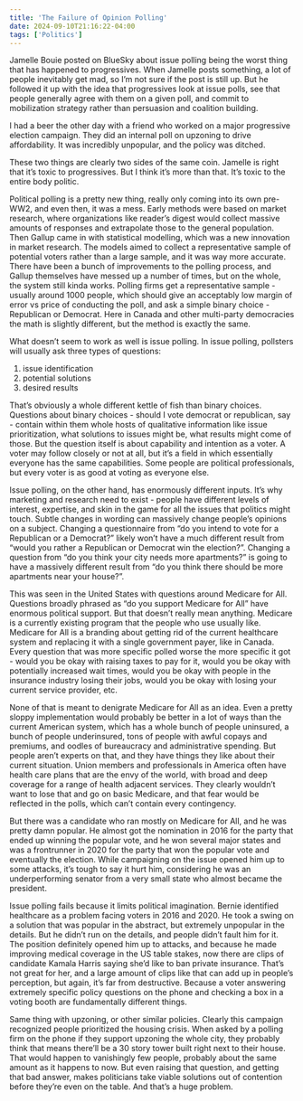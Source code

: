 ```yaml
---
title: 'The Failure of Opinion Polling'
date: 2024-09-10T21:16:22-04:00
tags: ['Politics']
---
```


Jamelle Bouie posted on BlueSky about issue polling being the worst thing that has happened to progressives. When Jamelle posts something, a lot of people inevitably get mad, so I’m not sure if the post is still up. But he followed it up with the idea that progressives look at issue polls, see that people generally agree with them on a given poll, and commit to mobilization strategy rather than persuasion and coalition building.

I had a beer the other day with a friend who worked on a major progressive election campaign. They did an internal poll on upzoning to drive affordability. It was incredibly unpopular, and the policy was ditched.

These two things are clearly two sides of the same coin. Jamelle is right that it’s toxic to progressives. But I think it’s more than that. It’s toxic to the entire body politic.

Political polling is a pretty new thing, really only coming into its own pre-WW2, and even then, it was a mess. Early methods were based on market research, where organizations like reader’s digest would collect massive amounts of responses and extrapolate those to the general population. Then Gallup came in with statistical modelling, which was a new innovation in market research. The models aimed to collect a representative sample of potential voters rather than a large sample, and it was way more accurate. There have been a bunch of improvements to the polling process, and Gallup themselves have messed up a number of times, but on the whole, the system still kinda works. Polling firms get a representative sample - usually around 1000 people, which should give an acceptably low margin of error vs price of conducting the poll, and ask a simple binary choice - Republican or Democrat. Here in Canada and other multi-party democracies the math is slightly different, but the method is exactly the same.

What doesn’t seem to work as well is issue polling. In issue polling, pollsters will usually ask three types of questions:

1) issue identification
2) potential solutions
3) desired results

That’s obviously a whole different kettle of fish than binary choices. Questions about binary choices - should I vote democrat or republican, say - contain within them whole hosts of qualitative information like issue prioritization, what solutions to issues might be, what results might come of those. But the question itself is about capability and intention as a voter. A voter may follow closely or not at all, but it’s a field in which essentially everyone has the same capabilities. Some people are political professionals, but every voter is as good at voting as everyone else.

Issue polling, on the other hand, has enormously different inputs. It’s why marketing and research need to exist - people have different levels of interest, expertise, and skin in the game for all the issues that politics might touch. Subtle changes in wording can massively change people’s opinions on a subject. Changing a questionnaire from “do you intend to vote for a Republican or a Democrat?” likely won’t have a much different result from “would you rather a Republican or Democrat win the election?”. Changing a question from “do you think your city needs more apartments?” is going to have a massively different result from “do you think there should be more apartments near your house?”.

This was seen in the United States with questions around Medicare for All. Questions broadly phrased as “do you support Medicare for All” have enormous political support. But that doesn’t really mean anything. Medicare is a currently existing program that the people who use usually like. Medicare for All is a branding about getting rid of the current healthcare system and replacing it with a single government payer, like in Canada. Every question that was more specific polled worse the more specific it got - would you be okay with raising taxes to pay for it, would you be okay with potentially increased wait times, would you be okay with people in the insurance industry losing their jobs, would you be okay with losing your current service provider, etc.

None of that is meant to denigrate Medicare for All as an idea. Even a pretty sloppy implementation would probably be better in a lot of ways than the current American system, which has a whole bunch of people uninsured, a bunch of people underinsured, tons of people with awful copays and premiums, and oodles of bureaucracy and administrative spending. But people aren’t experts on that, and they have things they like about their current situation. Union members and professionals in America often have health care plans that are the envy of the world, with broad and deep coverage for a range of health adjacent services. They clearly wouldn’t want to lose that and go on basic Medicare, and that fear would be reflected in the polls, which can’t contain every contingency.

But there was a candidate who ran mostly on Medicare for All, and he was pretty damn popular. He almost got the nomination in 2016 for the party that ended up winning the popular vote, and he won several major states and was a frontrunner in 2020 for the party that won the popular vote and eventually the election. While campaigning on the issue opened him up to some attacks, it’s tough to say it hurt him, considering he was an underperforming senator from a very small state who almost became the president.

Issue polling fails because it limits political imagination. Bernie identified healthcare as a problem facing voters in 2016 and 2020. He took a swing on a solution that was popular in the abstract, but extremely unpopular in the details. But he didn’t run on the details, and people didn’t fault him for it. The position definitely opened him up to attacks, and because he made improving medical coverage in the US table stakes, now there are clips of candidate Kamala Harris saying she’d like to ban private insurance. That’s not great for her, and a large amount of clips like that can add up in people’s perception, but again, it’s far from destructive. Because a voter answering extremely specific policy questions on the phone and checking a box in a voting booth are fundamentally different things.

Same thing with upzoning, or other similar policies. Clearly this campaign recognized people prioritized the housing crisis. When asked by a polling firm on the phone if they support upzoning the whole city, they probably think that means there’ll be a 30 story tower built right next to their house. That would happen to vanishingly few people, probably about the same amount as it happens to now. But even raising that question, and getting that bad answer, makes politicians take viable solutions out of contention before they’re even on the table. And that’s a huge problem.
